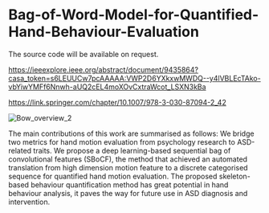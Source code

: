 # Bag-of-Word-Model-for-Quantified-Hand-Behaviour-Evaluation
The source code will be available on request.

https://ieeexplore.ieee.org/abstract/document/9435864?casa_token=s6LEUUCw7pcAAAAA:VWP2D6YXkxwMWDQ--y4lVBLEcTAko-vbYiwYMFf6Nnwh-aUQ2cEL4moXOvCxtraWcot_LSXN3kBa

https://link.springer.com/chapter/10.1007/978-3-030-87094-2_42

![Bow_overview_2](https://github.com/DylanZhangzzz/Bag-of-Word-Model-for-Quantified-Hand-Behaviour-Evaluation/assets/42655081/8ddf4201-eaca-419d-a446-8b3ba39bc039)

The main contributions of this work are summarised as follows:
We bridge two metrics for hand motion evaluation from psychology research to ASD-related traits. We propose a deep learning-based sequential bag of convolutional features (SBoCF), the method that achieved an automated translation from high dimension  motion feature to a discrete categorised sequence for quantified hand motion evaluation. The proposed skeleton-based behaviour quantification method has great potential in hand behaviour analysis, it paves the way for future use in ASD diagnosis and intervention. 
